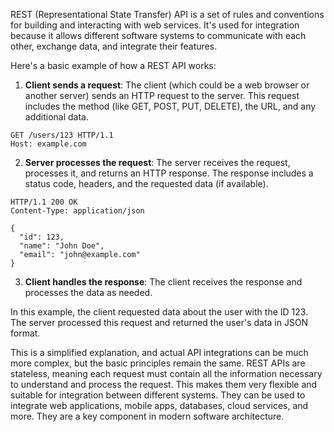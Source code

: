 REST (Representational State Transfer) API is a set of rules and conventions for building and interacting with web services. It's used for integration because it allows different software systems to communicate with each other, exchange data, and integrate their features.

Here's a basic example of how a REST API works:

1. **Client sends a request**: The client (which could be a web browser or another server) sends an HTTP request to the server. This request includes the method (like GET, POST, PUT, DELETE), the URL, and any additional data.

```http
GET /users/123 HTTP/1.1
Host: example.com
```

2. **Server processes the request**: The server receives the request, processes it, and returns an HTTP response. The response includes a status code, headers, and the requested data (if available).

```http
HTTP/1.1 200 OK
Content-Type: application/json

{
  "id": 123,
  "name": "John Doe",
  "email": "john@example.com"
}
```

3. **Client handles the response**: The client receives the response and processes the data as needed.

In this example, the client requested data about the user with the ID 123. The server processed this request and returned the user's data in JSON format.

This is a simplified explanation, and actual API integrations can be much more complex, but the basic principles remain the same. REST APIs are stateless, meaning each request must contain all the information necessary to understand and process the request. This makes them very flexible and suitable for integration between different systems. They can be used to integrate web applications, mobile apps, databases, cloud services, and more. They are a key component in modern software architecture.
